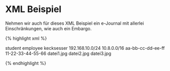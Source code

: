 # XML Beispiel

Nehmen wir auch für dieses XML Beispiel ein e-Journal mit allerlei Einschränkungen, wie auch ein Embargo.

{% highlight xml %}

<?xml version="1.0" ?>
<libRML version="0.3">
    <!-- This XML is created using the LibRML Python code -->
    <item id="doi:10.1371/journal.pbio.0020447" tenant="http://www.slub-dresden.de" mention="true" sharealike="true" copyright="true">
        <action type="displaymetadata" permission="true"/>
        <action type="index" permission="true"/>
        <action type="read" permission="true">
            <restriction type="date" fromdate="2025-02-11"/>
        </action>
        <action type="print" permission="true">
            <restriction type="date" fromdate="2025-02-11"/>
            <restriction type="quality" maxresolution="300"/>
        </action>
        <action type="print" permission="true">
            <restriction type="date" fromdate="2030-02-11"/>
            <restriction type="quality" maxresolution="1200"/>
        </action>
        <action type="lend" permission="true">
            <restriction type="date" fromdate="2025-02-11"/>
            <restriction type="group">
                <group>student</group>
                <group>employee</group>
                <group>kecksesser</group>
            </restriction>
            <restriction type="count" count="3"/>
            <restriction type="concurrent" sessions="5"/>
            <restriction type="location" inside="in" outside="out">
                <subnet>192.168.10.0/24</subnet>
                <subnet>10.8.0.0/16</subnet>
                <machine>aa-bb-cc-dd-ee-ff</machine>
                <machine>11-22-33-44-55-66</machine>
            </restriction>
        </action>
        <action type="download" permission="true">
            <restriction type="commercialuse" noncommercialuse="true"/>
            <restriction type="quality" maxbitrate="256"/>
            <restriction type="date" fromdate="2025-02-11"/>
            <restriction type="parts">
                <part>datei1.jpg</part>
                <part>datei2.jpg</part>
                <part>datei3.jpg</part>
            </restriction>
            <restriction type="watermark" watermarkvalue="Keks Watermark"/>
            <restriction type="duration" duration="432000"/>
        </action>
    </item>
</libRML>

{% endhighlight %}
